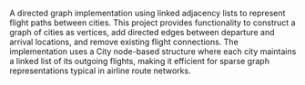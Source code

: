 A directed graph implementation using linked adjacency lists to represent flight paths between cities. This project provides functionality to construct a graph of cities as vertices, add directed edges between departure and arrival locations, and remove existing flight connections. The implementation uses a City node-based structure where each city maintains a linked list of its outgoing flights, making it efficient for sparse graph representations typical in airline route networks.
